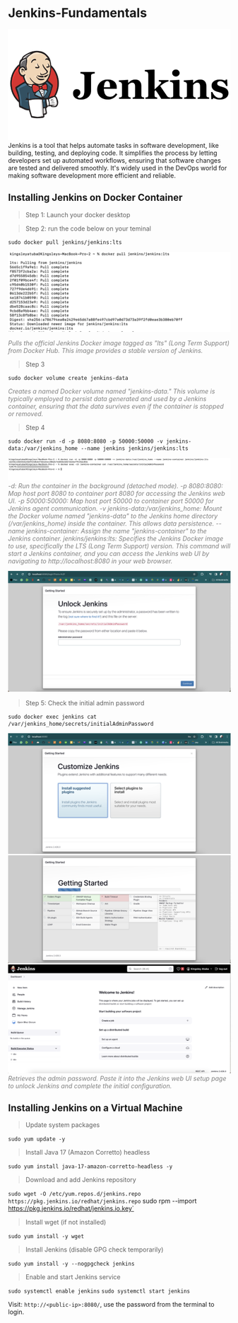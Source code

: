 # Jenkins-Fundamentals

![Install Jenkins](./img/0.png)
Jenkins is a tool that helps automate tasks in software development, like building, testing, and deploying code. It simplifies the process by letting developers set up automated workflows, ensuring that software changes are tested and delivered smoothly. It's widely used in the DevOps world for making software development more efficient and reliable.

## Installing Jenkins on Docker Container

> Step 1: Launch your docker desktop

> Step 2: run the code below on your teminal

```
sudo docker pull jenkins/jenkins:lts
```

![Install Jenkins](./img/1.png)

<span style="color:gray">_Pulls the official Jenkins Docker image tagged as "lts" (Long Term Support) from Docker Hub. This image provides a stable version of Jenkins._</span>

> Step 3

```
sudo docker volume create jenkins-data
```

<span style="color:gray">_Creates a named Docker volume named "jenkins-data." This volume is typically employed to persist data generated and used by a Jenkins container, ensuring that the data survives even if the container is stopped or removed._</span>

> Step 4

```
sudo docker run -d -p 8080:8080 -p 50000:50000 -v jenkins-data:/var/jenkins_home --name jenkins jenkins/jenkins:lts
```

![Install Jenkins](./img/2.png)
<span style="color:gray">_-d: Run the container in the background (detached mode).
-p 8080:8080: Map host port 8080 to container port 8080 for accessing the Jenkins web UI.
-p 50000:50000: Map host port 50000 to container port 50000 for Jenkins agent communication.
-v jenkins-data:/var/jenkins_home: Mount the Docker volume named "jenkins-data" to the Jenkins home directory (/var/jenkins_home) inside the container. This allows data persistence.
--name jenkins-container: Assign the name "jenkins-container" to the Jenkins container.
jenkins/jenkins:lts: Specifies the Jenkins Docker image to use, specifically the LTS (Long Term Support) version.
This command will start a Jenkins container, and you can access the Jenkins web UI by navigating to http://localhost:8080 in your web browser._</span>

![Install Jenkins](./img/3.png)

> Step 5: Check the initial admin password

```
sudo docker exec jenkins cat /var/jenkins_home/secrets/initialAdminPassword
```

![Install Jenkins](./img/4.png)
![Install Jenkins](./img/5.png)
![Install Jenkins](./img/6.png)
<span style="color:gray">_Retrieves the admin password. Paste it into the Jenkins web UI setup page to unlock Jenkins and complete the initial configuration._</span>

## Installing Jenkins on a Virtual Machine

> Update system packages

`sudo yum update -y`

> Install Java 17 (Amazon Corretto) headless

`sudo yum install java-17-amazon-corretto-headless -y`

> Download and add Jenkins repository

`sudo wget -O /etc/yum.repos.d/jenkins.repo https://pkg.jenkins.io/redhat/jenkins.repo`
sudo rpm --import https://pkg.jenkins.io/redhat/jenkins.io.key`

> Install wget (if not installed)

`sudo yum install -y wget`

> Install Jenkins (disable GPG check temporarily)

`sudo yum install -y --nogpgcheck jenkins`
> Enable and start Jenkins service

`sudo systemctl enable jenkins`
`sudo systemctl start jenkins`

Visit: `http://<public-ip>:8080/`, use the password from the terminal to login.
